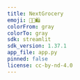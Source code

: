 ```yaml
---
title: NextGrocery
emoji: 🧾🛒🛍️
colorFrom: gray
colorTo: gray
sdk: streamlit
sdk_version: 1.37.1
app_file: app.py
pinned: false
license: cc-by-nd-4.0
---
```

